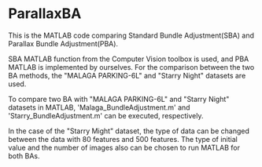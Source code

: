 # ParallaxBA

This is the MATLAB code comparing Standard Bundle Adjustment(SBA) and Parallax Bundle Adjustment(PBA). 

SBA MATLAB function from the Computer Vision toolbox is used, and PBA MATLAB is implemented by ourselves. 
For the comparison between the two BA methods, the "MALAGA PARKING-6L" and "Starry Night" datasets are used.

To compare two BA with "MALAGA PARKING-6L" and "Starry Night" datasets in MATLAB, 'Malaga_BundleAdjustment.m' and 'Starry_BundleAdjustment.m' can be executed, respectively.

In the case of the "Starry Might" dataset, the type of data can be changed between the data with 80 features and 500 features. 
The type of initial value and the number of images also can be chosen to run MATLAB for both BAs.
